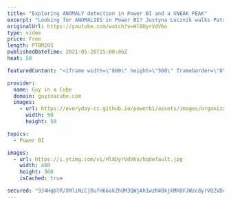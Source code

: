 ```yaml
---
title: "Exploring ANOMALY detection in Power BI and a SNEAK PEAK"
excerpt: "Looking for ANOMALIES in Power BI? Justyna Lucznik walks Patrick through the new anomaly detection in Power BI and gives a SNEAK PEAK at what's coming!  Anomaly detection:  https://docs.microsoft.com/power-bi/visuals/power-bi-visualization-anomaly-detection  📢 Become a member: https://guyinacu.be/membership"
originalUrl: https://youtube.com/watch?v=Hl8DyrVdV6o
type: video
price: Free
length: PT8M20S
publishedDateTime: 2021-05-26T15:00:06Z
heat: 50

featuredContent: "<iframe width=\"800\" height=\"500\" frameborder=\"0\" src=\"https://www.youtube.com/embed/Hl8DyrVdV6o\" allow=\"accelerometer; autoplay; encrypted-media; gyroscope; picture-in-picture\" allowfullscreen></iframe>"

provider:
  name: Guy in a Cube
  domain: guyinacube.com
  images:
    - url: https://everyday-cc.github.io/powerbi/assets/images/organizations/guyinacube.com-50x50.jpg
      width: 50
      height: 50

topics:
  - Power BI

images:
  - url: https://i.ytimg.com/vi/Hl8DyrVdV6o/hqdefault.jpg
    width: 480
    height: 360
    isCached: true

secured: "9J4HqblR/XMliNiCjDufH66akZhUM3QWjAh1wzR48kjkMhOFJWzc8yrVQ2VDcEuAnIb0Nzo2y1qlEX1zLlsGpz6Sf3WOGq/dxo0f3JdFfFEROZg1ksDFfh3GVk7TzJ9aveiTOLKYT+lHra44MyGIJaopKXMadzZf2W6MmRhfxETlJ/dJfjMbXIjyppAzRp5/uMRNEwB1X1IaEJmVRgOfqaJC4m5J8AbFCS5GwB71Ls9aIuJkpQKd6O3uhD+iH40OdgfTZJIS7QGFeeTbD6xshs0M1ib521kQ1XWRdOfLqjMo2vx+xGWG2Tv+yGQNRRTMQSuTvgyjyUOTpWcXkGbM0k6EykpwVJQPSqD5OdrUctOAyvYpLA2jWLHn0fqEYsbGJ4PAplXUbzgb5f+nU+uIUOt8DusGUtE28FHgjqn1wA4=;DXwgfHWQbJpjASx9GecNpA=="
---
```



